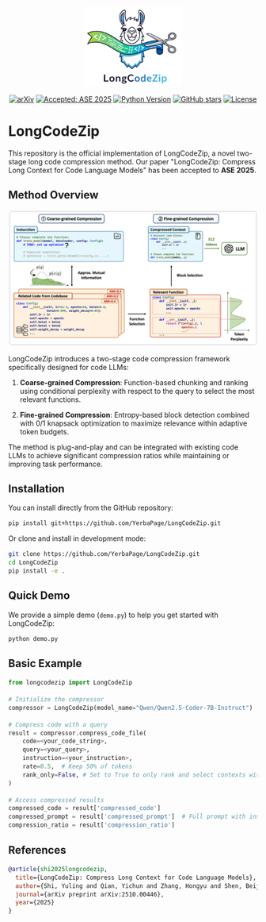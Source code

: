 <div align="center">
  <img src="assets/logo.png" alt="LongCodeZip Logo" width="200"/>

[![arXiv](https://img.shields.io/badge/arXiv-2510.00446-b31b1b.svg)](https://arxiv.org/abs/2510.00446) [![Accepted: ASE 2025](https://img.shields.io/badge/Accepted-ASE%202025-brightgreen.svg)](https://conf.researchr.org/details/ase-2025/ase-2025-papers/121/LongCodeZip-Compress-Long-Context-for-Code-Language-Models) [![Python Version](https://img.shields.io/badge/Python-3.9.7-blue.svg)](https://www.python.org/downloads/release/python-397/) [![GitHub stars](https://img.shields.io/github/stars/YerbaPage/LongCodeZip?style=social)](https://github.com/YerbaPage/LongCodeZip) [![License](https://img.shields.io/badge/License-MIT-blue.svg)](LICENSE)

</div>

# LongCodeZip

This repository is the official implementation of LongCodeZip, a novel two-stage long code compression method. Our paper "LongCodeZip: Compress Long Context for Code Language Models" has been accepted to **ASE 2025**.

## Method Overview

![Overview](assets/overview.png)

LongCodeZip introduces a two-stage code compression framework specifically designed for code LLMs:

1. **Coarse-grained Compression**: Function-based chunking and ranking using conditional perplexity with respect to the query to select the most relevant functions.

2. **Fine-grained Compression**: Entropy-based block detection combined with 0/1 knapsack optimization to maximize relevance within adaptive token budgets.

The method is plug-and-play and can be integrated with existing code LLMs to achieve significant compression ratios while maintaining or improving task performance.

## Installation

You can install directly from the GitHub repository:

```bash
pip install git+https://github.com/YerbaPage/LongCodeZip.git
```

Or clone and install in development mode:

```bash
git clone https://github.com/YerbaPage/LongCodeZip.git
cd LongCodeZip
pip install -e .
```

## Quick Demo

We provide a simple demo (`demo.py`) to help you get started with LongCodeZip:

```bash
python demo.py
```

## Basic Example

```python
from longcodezip import LongCodeZip

# Initialize the compressor
compressor = LongCodeZip(model_name="Qwen/Qwen2.5-Coder-7B-Instruct")

# Compress code with a query
result = compressor.compress_code_file(
    code=<your_code_string>,
    query=<your_query>,
    instruction=<your_instruction>,
    rate=0.5,  # Keep 50% of tokens
    rank_only=False, # Set to True to only rank and select contexts without fine-grained compression
)

# Access compressed results
compressed_code = result['compressed_code']
compressed_prompt = result['compressed_prompt']  # Full prompt with instruction
compression_ratio = result['compression_ratio']
```

## References

```bibtex
@article{shi2025longcodezip,
  title={LongCodeZip: Compress Long Context for Code Language Models},
  author={Shi, Yuling and Qian, Yichun and Zhang, Hongyu and Shen, Beijun and Gu, Xiaodong},
  journal={arXiv preprint arXiv:2510.00446},
  year={2025}
}
```